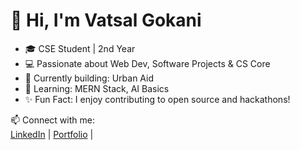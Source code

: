 <!-- ## Hi there 👋

**Vatsal636/Vatsal636** is a ✨ _special_ ✨ repository because its `README.md` (this file) appears on your GitHub profile.

Here are some ideas to get you started:

- 🔭 I’m currently working on ...
- 🌱 I’m currently learning ...
- 👯 I’m looking to collaborate on ...
- 🤔 I’m looking for help with ...
- 💬 Ask me about ...
- 📫 How to reach me: ...
- 😄 Pronouns: ...
- ⚡ Fun fact: ...
-->


# 👋 Hi, I'm Vatsal Gokani
- 🎓 CSE Student | 2nd Year
- 💻 Passionate about Web Dev, Software Projects & CS Core
- 🚀 Currently building: Urban Aid
- 🌱 Learning: MERN Stack, AI Basics
- ✨ Fun Fact: I enjoy contributing to open source and hackathons!

📫 Connect with me:  
[LinkedIn](https://www.linkedin.com/in/vatsal-gokani-7759a0247/) | [Portfolio]() |
